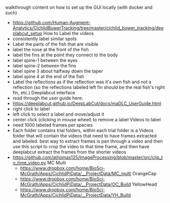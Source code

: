 walkthrough content on how to set up the GUI locally (with docker and such)
  * https://github.com/Human-Augment-Analytics/CichlidBowerTracking/tree/master/cichlid_bower_tracking/deeplabcut_setup
How to Label the videos
  * consistently label similar spots
  * Label the parts of the fish that are visible
  * label the nose at the front of the fish
  * label the fins at the point they connect to the body
  * label spine-1 between the eyes
  * label spine-2 between the fins
  * label spine 3 about halfway down the taper
  * label spine 4 at the end of the fish
  * Label the reflections as if the reflection was it's own fish and not a reflection (so the reflections labeled left fin should be the real fish's right fin, etc.)
Deeplabcut interface
  * read through the user guide here:
  * https://deeplabcut.github.io/DeepLabCut/docs/maDLC_UserGuide.html
  * right click to label
  * left click to select a label and move/adjust it
  * center click (clicking in mouse wheel) to remove a label
Videos to label
  * need 1000 labeled frames per species
  * Each folder contains trial folders, within each trial folder is a Videos folder that will contain the videos that need to have frames extracted and labeled.
  best way to extract frames is pan through a video and then use this script to crop the video to that time frame, and then have deeplabcut extract the frames from   the shorter videos
  * https://github.com/athomas125/ImageProcessing/blob/master/src/clip_to_time_video.py
  MC Multi
    * https://www.dropbox.com/home/BioSci-McGrath/Apps/CichlidPiData/__ProjectData/MC_multi
  OrangeCap
    * https://www.dropbox.com/home/BioSci-McGrath/Apps/CichlidPiData/__ProjectData/OC_Build
  YellowHead
    * https://www.dropbox.com/home/BioSci-McGrath/Apps/CichlidPiData/__ProjectData/YH_Build

